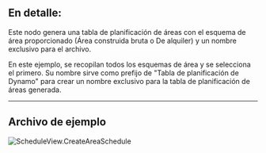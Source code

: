 ## En detalle:
Este nodo genera una tabla de planificación de áreas con el esquema de área proporcionado (Área construida bruta o De alquiler) y un nombre exclusivo para el archivo.

En este ejemplo, se recopilan todos los esquemas de área y se selecciona el primero. Su nombre sirve como prefijo de "Tabla de planificación de Dynamo" para crear un nombre exclusivo para la tabla de planificación de áreas generada.
___
## Archivo de ejemplo

![ScheduleView.CreateAreaSchedule](./Revit.Elements.Views.ScheduleView.CreateAreaSchedule_img.jpg)
